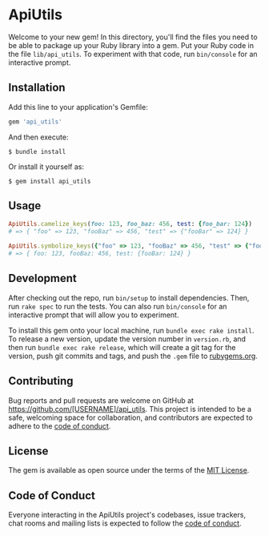 # ApiUtils

Welcome to your new gem! In this directory, you'll find the files you need to be able to package up your Ruby library into a gem. Put your Ruby code in the file `lib/api_utils`. To experiment with that code, run `bin/console` for an interactive prompt.

## Installation

Add this line to your application's Gemfile:

```ruby
gem 'api_utils'
```

And then execute:

    $ bundle install

Or install it yourself as:

    $ gem install api_utils

## Usage

```ruby
ApiUtils.camelize_keys(foo: 123, foo_baz: 456, test: {foo_bar: 124})
# => { "foo" => 123, "fooBaz" => 456, "test" => {"fooBar" => 124} }

ApiUtils.symbolize_keys({"foo" => 123, "fooBaz" => 456, "test" => {"fooBar" => 124}})
# => { foo: 123, fooBaz: 456, test: {fooBar: 124} }
```

## Development

After checking out the repo, run `bin/setup` to install dependencies. Then, run `rake spec` to run the tests. You can also run `bin/console` for an interactive prompt that will allow you to experiment.

To install this gem onto your local machine, run `bundle exec rake install`. To release a new version, update the version number in `version.rb`, and then run `bundle exec rake release`, which will create a git tag for the version, push git commits and tags, and push the `.gem` file to [rubygems.org](https://rubygems.org).

## Contributing

Bug reports and pull requests are welcome on GitHub at https://github.com/[USERNAME]/api_utils. This project is intended to be a safe, welcoming space for collaboration, and contributors are expected to adhere to the [code of conduct](https://github.com/[USERNAME]/api_utils/blob/master/CODE_OF_CONDUCT.md).


## License

The gem is available as open source under the terms of the [MIT License](https://opensource.org/licenses/MIT).

## Code of Conduct

Everyone interacting in the ApiUtils project's codebases, issue trackers, chat rooms and mailing lists is expected to follow the [code of conduct](https://github.com/[USERNAME]/api_utils/blob/master/CODE_OF_CONDUCT.md).
